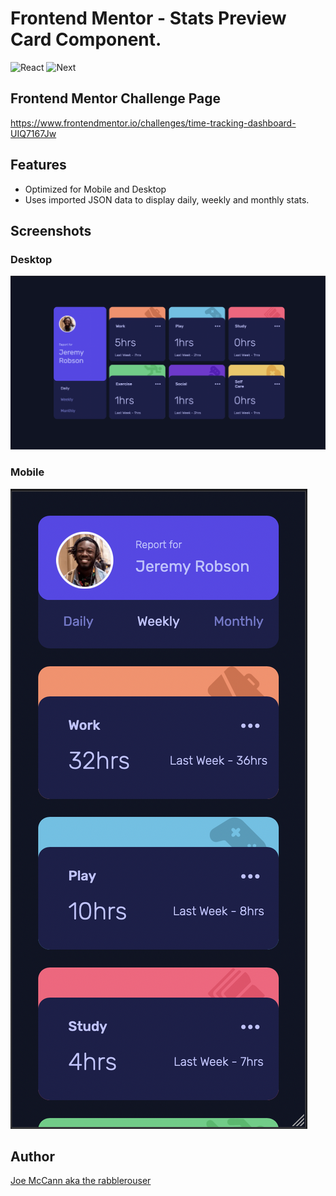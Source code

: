 # Frontend Mentor - Stats Preview Card Component.
![React](https://img.shields.io/badge/React-17.0.2-61dafb)
![Next](https://img.shields.io/badge/Next.js-%5E12.0.4-0baf7c)

## Frontend Mentor Challenge Page
https://www.frontendmentor.io/challenges/time-tracking-dashboard-UIQ7167Jw

<!-- [Checkout it out!](http://) -->


## Features
- Optimized for Mobile and Desktop
- Uses imported JSON data to display daily, weekly and monthly stats.


## Screenshots

### Desktop
<img src="https://github.com/the-rabblerouser/Time-tracking-dashboard/blob/main/public/finished%20images/Desktop.png" />

### Mobile
<img src="https://github.com/the-rabblerouser/Time-tracking-dashboard/blob/main/public/finished%20images/Mobile.png" />


## Author

[Joe McCann aka the rabblerouser](https://www.linkedin.com/in/joseph-mccann-77402a88/)

